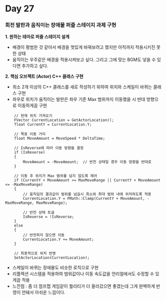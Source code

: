 # Day 27

### 회전 발판과 움직이는 장애물 퍼즐 스테이지 과제 구현

**1. 원하는 테마로 퍼즐 스테이지 설계**

- 배경이 평범한 것 같아서 배경을 멋있게 바꿔보려고 했지만 아직까지 적용시키진 못한 상태
- 움직이는 우주같은 배경을 적용시켜보고 싶다. 그리고 그에 맞는 BGM도 넣을 수 있다면 추가하고 싶다.

**2. 핵심 오브젝트 (Actor) C++ 클래스 구현**

- 최소 2개 이상의 C++ 클래스를 새로 작성하기 위하여 위치와 스케일이 바뀌는 클래스 구현
- 좌우로 위치가 움직이는 발판은 좌우 기준 Max 범위까지 이동했을 시 반대 방향으로 이동하게끔 구현
```
    // 현재 위치 가져오기
    FVector CurrentLocation = GetActorLocation();
    float CurrentY = CurrentLocation.Y;

    // 목표 이동 거리
    float MoveAmount = MoveSpeed * DeltaTime;

    // IsReverse에 따라 이동 방향을 결정
    if (IsReverse)
    {
        MoveAmount = -MoveAmount;  // 반전 상태일 경우 이동 방향을 반대로
    }

    // 이동 후 위치가 Max 범위를 넘지 않도록 제어
    if (CurrentY + MoveAmount >= MaxMoveRange || CurrentY + MoveAmount <= -MaxMoveRange)
    {
        // 움직임의 결과값이 범위를 넘길시 최소와 최대 범위 내에 위치하도록 적용
        CurrentLocation.Y = FMath::Clamp(CurrentY + MoveAmount, -MaxMoveRange, MaxMoveRange);

        // 반전 상태 토글
        IsReverse = !IsReverse;
    }
    else
    {
        // 반전하지 않으면 이동
        CurrentLocation.Y += MoveAmount;
    }

    // 최종적으로 위치 반영
    SetActorLocation(CurrentLocation);
```
- 스케일이 바뀌는 장애물도 비슷한 로직으로 구현
- 리플렉션 시스템을 적용하여 범위값이나 이동 속도값을 언리얼에서도 수정할 수 있게끔 적용
- 느낀점 : 좀 더 점프맵 게임같이 퀄리티가 더 올라갔으면 좋겠는데 그게 완벽하게 반영이 안돼서 아쉬운 느낌이다.

